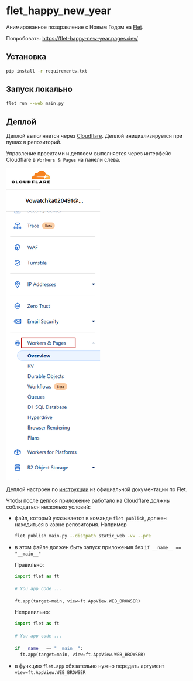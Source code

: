 # flet_happy_new_year
Анимированное поздравление с Новым Годом на [Flet](https://flet.dev/).

Попробовать: https://flet-happy-new-year.pages.dev/ 

## Установка
```bash
pip install -r requirements.txt
```

## Запуск локально
```bash
flet run --web main.py
```

## Деплой
Деплой выполняется через [Cloudflare](https://dash.cloudflare.com/). Деплой инициализируется при пушах в репозиторий.

Управление проектами и деплоем выполняется через интерфейс Cloudflare в `Workers & Pages` на панели слева.

![cloudflare-workers-and-pages.png](docs/imgs/cloudflare-workers-and-pages.png)

Деплой настроен по [инструкции](https://flet.dev/docs/publish/web/static-website/hosting/cloudflare/) из официальной документации по Flet.

Чтобы после деплоя приложение работало на Cloudflare должны соблюдаться несколько условий:
* файл, который указывается в команде `flet publish`, должен находиться в корне репозитория. Например
  ```bash
  flet publish main.py --distpath static_web -vv --pre
  ```

* в этом файле должен быть запуск приложения без `if __name__ == "__main__"`

  Правильно:
  ```python
  import flet as ft
  
  # You app code ...
  
  ft.app(target=main, view=ft.AppView.WEB_BROWSER)
  ```
  
  Неправильно:
  ```python
  import flet as ft
  
  # You app code ...
  
  if __name__ == "__main__": 
    ft.app(target=main, view=ft.AppView.WEB_BROWSER)
  ```

* в функцию `flet.app` обязательно нужно передать аргумент `view=ft.AppView.WEB_BROWSER`
